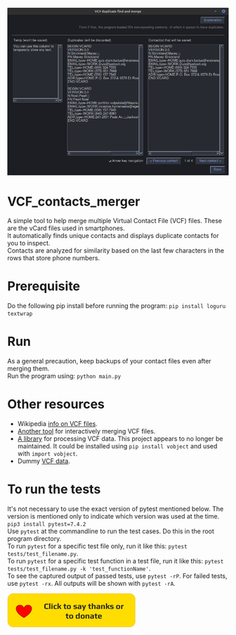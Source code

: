 ![Alt text](gallery/GUI1.png?raw=true "The VCF duplicate examiner GUI")  
  
# VCF_contacts_merger
A simple tool to help merge multiple Virtual Contact File (VCF) files. These are the vCard files used in smartphones.  
It automatically finds unique contacts and displays duplicate contacts for you to inspect.  
Contacts are analyzed for similarity based on the last few characters in the rows that store phone numbers.
  
# Prerequisite  
Do the following pip install before running the program:
`pip install loguru textwrap`
  
# Run  
As a general precaution, keep backups of your contact files even after merging them.  
Run the program using: `python main.py`
  
# Other resources
* Wikipedia [info on VCF files](https://en.wikipedia.org/wiki/VCard).
* [Another tool](https://pypi.org/project/vcardtools/) for interactively merging VCF files.
* [A library](https://eventable.github.io/vobject/) for processing VCF data. This project appears to no longer be maintained. It could be installed using `pip install vobject` and used with `import vobject`.
* Dummy [VCF data](https://gist.github.com/kaltekar/2919260).

# To run the tests  
It's not necessary to use the exact version of pytest mentioned below. The version is mentioned only to indicate which version was used at the time.  
`pip3 install pytest=7.4.2`    
Use `pytest` at the commandline to run the test cases. Do this in the root program directory.  
To run `pytest` for a specific test file only, run it like this: `pytest tests/test_filename.py`.  
To run `pytest` for a specific test function in a test file, run it like this: `pytest tests/test_filename.py -k 'test_functionName'`.  
To see the captured output of passed tests, use `pytest -rP`. For failed tests, use `pytest -rx`. All outputs will be shown with `pytest -rA`.  

[![Donate](https://raw.githubusercontent.com/nav9/VCF_contacts_merger/main/gallery/thankYouDonateButton.png)](https://nrecursions.blogspot.com/2020/08/saying-thank-you.html)  
